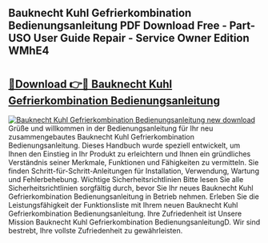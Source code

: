 ## Bauknecht Kuhl Gefrierkombination Bedienungsanleitung PDF Download Free - Part-USO User Guide Repair - Service Owner Edition WMhE4

# <h2><a href="http://df3v67j.blite.top/?on=Bauknecht+Kuhl+Gefrierkombination+Bedienungsanleitung">🔗Download 👉🔴 Bauknecht Kuhl Gefrierkombination Bedienungsanleitung</a></h2>

[![Bauknecht Kuhl Gefrierkombination Bedienungsanleitung new download](https://i.imgur.com/lujVjoI.png)](http://df3v67j.blite.top/?on=Bauknecht+Kuhl+Gefrierkombination+Bedienungsanleitung)
Grüße und willkommen in der Bedienungsanleitung für Ihr neu zusammengebautes Bauknecht Kuhl Gefrierkombination Bedienungsanleitung. Dieses Handbuch wurde speziell entwickelt, um Ihnen den Einstieg in Ihr Produkt zu erleichtern und Ihnen ein gründliches Verständnis seiner Merkmale, Funktionen und Fähigkeiten zu vermitteln. Sie finden Schritt-für-Schritt-Anleitungen für Installation, Verwendung, Wartung und Fehlerbehebung. Wichtige Sicherheitsrichtlinien Bitte lesen Sie alle Sicherheitsrichtlinien sorgfältig durch, bevor Sie Ihr neues Bauknecht Kuhl Gefrierkombination Bedienungsanleitung in Betrieb nehmen. Erleben Sie die Leistungsfähigkeit der Funktionsliste mit Ihrem neuen Bauknecht Kuhl Gefrierkombination Bedienungsanleitung. Ihre Zufriedenheit ist Unsere Mission Bauknecht Kuhl Gefrierkombination BedienungsanleitungD. Wir sind bestrebt, Ihre vollste Zufriedenheit zu gewährleisten.
